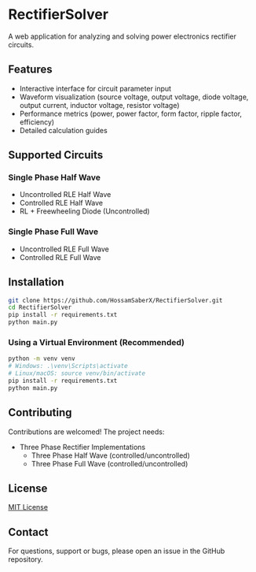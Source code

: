 # RectifierSolver

A web application for analyzing and solving power electronics rectifier circuits.

## Features

- Interactive interface for circuit parameter input
- Waveform visualization (source voltage, output voltage, diode voltage, output current, inductor voltage, resistor voltage)
- Performance metrics (power, power factor, form factor, ripple factor, efficiency)
- Detailed calculation guides

## Supported Circuits

### Single Phase Half Wave
- Uncontrolled RLE Half Wave
- Controlled RLE Half Wave
- RL + Freewheeling Diode (Uncontrolled)

### Single Phase Full Wave
- Uncontrolled RLE Full Wave
- Controlled RLE Full Wave

## Installation

```bash
git clone https://github.com/HossamSaberX/RectifierSolver.git
cd RectifierSolver
pip install -r requirements.txt
python main.py
```

### Using a Virtual Environment (Recommended)

```bash
python -m venv venv
# Windows: .\venv\Scripts\activate
# Linux/macOS: source venv/bin/activate
pip install -r requirements.txt
python main.py
```

## Contributing

Contributions are welcomed! The project needs:

- Three Phase Rectifier Implementations
  - Three Phase Half Wave (controlled/uncontrolled)
  - Three Phase Full Wave (controlled/uncontrolled)

## License

[MIT License](LICENSE)

## Contact

For questions, support or bugs, please open an issue in the GitHub repository.
